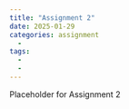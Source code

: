 ```yaml
---
title: "Assignment 2"
date: 2025-01-29
categories: assignment
  - 
tags:
  - 
  - 
---
```


Placeholder for Assignment 2